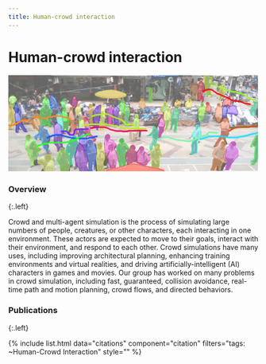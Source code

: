 ```yaml
---
title: Human-crowd interaction
---
```


# Human-crowd interaction

![affect2mm](/images/research/crowd-banner.jpg)

### Overview
{:.left}

Crowd and multi-agent simulation is the process of simulating large numbers of people, creatures, or other characters, each interacting in one environment. These actors are expected to move to their goals, interact with their environment, and respond to each other. Crowd simulations have many uses, including improving architectural planning, enhancing training environments and virtual realities, and driving artificially-intelligent (AI) characters in games and movies. Our group has worked on many problems in crowd simulation, including fast, guaranteed, collision avoidance, real-time path and motion planning, crowd flows, and directed behaviors.

### Publications
{:.left}

{%  include list.html 
    data="citations" 
    component="citation" 
    filters="tags: ~Human-Crowd Interaction"
    style="" 
%}

